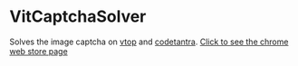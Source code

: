 # VitCaptchaSolver
Solves the image captcha on [vtop](https://vtop.vit.ac.in/vtop/initialProcess) and [codetantra](https://vconnect.vit.ac.in/vtopconnect/login).
[Click to see the chrome web store page](https://chrome.google.com/webstore/detail/vit-captcha-solver/balpfhmdaaahhppiijcgaemeoeojejam)
